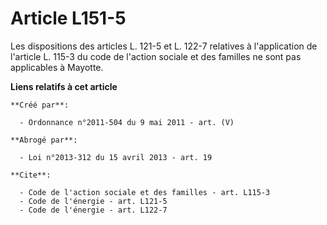 # Article L151-5

Les dispositions des articles L. 121-5 et L. 122-7 relatives à l'application de l'article L. 115-3 du code de l'action
sociale et des familles ne sont pas applicables à Mayotte.

**Liens relatifs à cet article**

	**Créé par**:

	  - Ordonnance n°2011-504 du 9 mai 2011 - art. (V)

	**Abrogé par**:

	  - Loi n°2013-312 du 15 avril 2013 - art. 19

	**Cite**:

	  - Code de l'action sociale et des familles - art. L115-3
	  - Code de l'énergie - art. L121-5
	  - Code de l'énergie - art. L122-7
